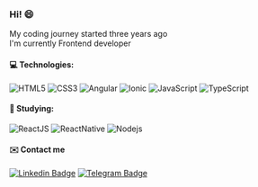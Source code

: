 ### Hi! :smile:

My coding journey started three years ago 
<br />
I'm currently Frontend developer


####  :computer: Technologies:
![HTML5](https://img.shields.io/badge/-HTML5-E34F26?style=flat-square&logo=html5&logoColor=white)
![CSS3](https://img.shields.io/badge/-CSS3-1572B6?style=flat-square&logo=css3)
![Angular](https://img.shields.io/badge/-Angular-DD0031?style=flat-square&logo=angular)
![Ionic](https://img.shields.io/badge/-Ionic-3880FF?style=flat-square&logo=ionic&logoColor=white)
![JavaScript](https://img.shields.io/badge/-JavaScript-35383E?style=flat-square&logo=javascript)
![TypeScript](https://img.shields.io/badge/-TypeScript-007ACC?style=flat-square&logo=typescript)


#### :rocket: Studying:
![ReactJS](https://img.shields.io/badge/-ReactJS-2A2C2E?style=flat-square&logo=react)
![ReactNative](https://img.shields.io/badge/-ReactNative-0F256E?style=flat-square&logo=react)
![Nodejs](https://img.shields.io/badge/-NodeJS-339933?style=flat-square&logo=Node.js&logoColor=white)

#### :envelope: Contact me

[![Linkedin
Badge](https://img.shields.io/badge/-Linkedin-blue?style=flat-square&logo=Linkedin&logoColor=white&target=_blank&link=https://www.linkedin.com/in/krochas/)](https://www.linkedin.com/in/krochas/) [![Telegram
Badge](https://img.shields.io/badge/-Telegram-2EA2D5?style=flat-square&logo=Telegram&logoColor=white&link=https://t.me/KRochaS)](https://t.me/KRochaS)

